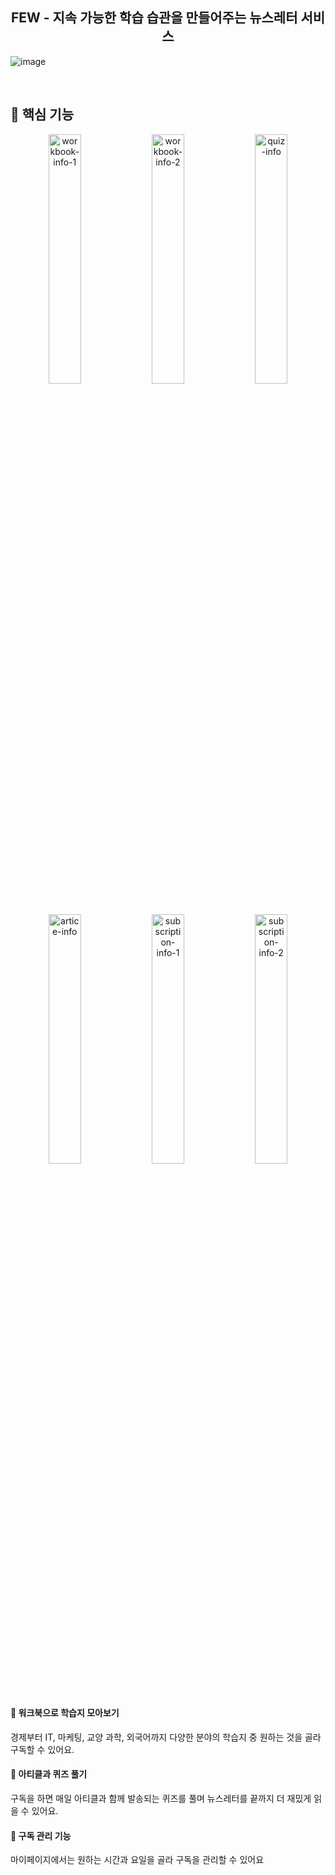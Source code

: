 <h2 align="center">FEW - 지속 가능한 학습 습관을 만들어주는 뉴스레터 서비스 </h2>

![image](https://github.com/user-attachments/assets/f3082e25-fc1c-4396-ae58-3e3cb5a13922)

<br/>


<h2> 📔 핵심 기능 </h2>
<div align="center">
  <img src="https://github.com/user-attachments/assets/782c12d1-b1bb-420e-b37d-fced8e341c4b" alt="workbook-info-1" width=32% />
  <img src="https://github.com/user-attachments/assets/d3c758fa-704b-46bd-87ec-b0399e73763e" alt="workbook-info-2" width=32% />
  <img src="https://github.com/user-attachments/assets/0ecc4489-e902-4b54-bc57-e48c21770d2a" alt="quiz-info" width=32% />
  <img src="https://github.com/user-attachments/assets/0b6cdfb2-719e-4033-a231-6d9ea15e514b" alt="artice-info" width=32% />
  <img src="https://github.com/user-attachments/assets/1b5f5963-2222-408c-8520-d58dd8d76b62" alt="subscription-info-1" width=32% />
  <img src="https://github.com/user-attachments/assets/46173ec0-a7c8-4d0c-a914-728d6e8123ff" alt="subscription-info-2" width=32% />
</div>

<h4> 📌 워크북으로 학습지 모아보기 </h4>
<p> 경제부터 IT, 마케팅, 교양 과학, 외국어까지 다양한 분야의 학습지 중 원하는 것을 골라 구독할 수 있어요. </p>

<h4> 📌 아티클과 퀴즈 풀기 </h4>
<p> 구독을 하면 매일 아티클과 함께 발송되는 퀴즈를 풀며 뉴스레터를 끝까지 더 재밌게 읽을 수 있어요.</p>

<h4> 📌 구독 관리 기능 </h4>
<p> 마이페이지에서는 원하는 시간과 요일을 골라 구독을 관리할 수 있어요</p>
